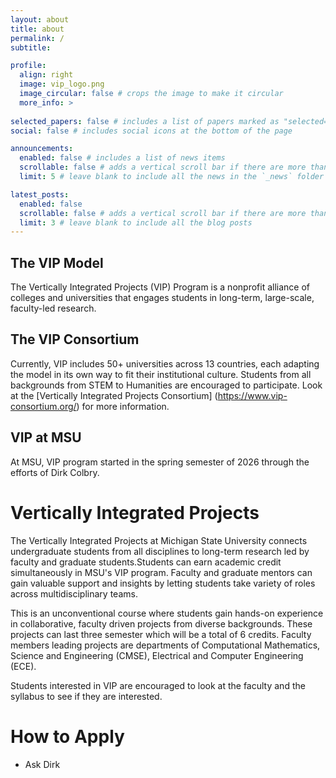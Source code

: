 ```yaml
---
layout: about
title: about
permalink: /
subtitle: 

profile:
  align: right
  image: vip_logo.png
  image_circular: false # crops the image to make it circular
  more_info: >
    
selected_papers: false # includes a list of papers marked as "selected={true}"
social: false # includes social icons at the bottom of the page

announcements:
  enabled: false # includes a list of news items
  scrollable: false # adds a vertical scroll bar if there are more than 3 news items
  limit: 5 # leave blank to include all the news in the `_news` folder

latest_posts:
  enabled: false
  scrollable: false # adds a vertical scroll bar if there are more than 3 new posts items
  limit: 3 # leave blank to include all the blog posts
---
```


## The VIP Model

The Vertically Integrated Projects (VIP) Program is a nonprofit alliance of colleges and universities that engages students in long-term, large-scale, faculty-led research. 




## The VIP Consortium

Currently, VIP includes 50+ universities across 13 countries, each adapting the model in its own way to fit their institutional culture. Students from all backgrounds from STEM to Humanities are encouraged to participate. Look at the [Vertically Integrated Projects Consortium] (https://www.vip-consortium.org/) for more information.

## VIP at MSU

At MSU, VIP program started in the spring semester of 2026 through the efforts of Dirk Colbry.

# Vertically Integrated Projects

The Vertically Integrated Projects at Michigan State University connects undergraduate students from all disciplines to long-term research led by faculty and graduate students.Students can earn academic credit simultaneously in MSU's VIP program. Faculty and graduate mentors can gain valuable support and insights by letting students take variety of roles across multidisciplinary teams.


This is an unconventional course where students gain hands-on experience in collaborative, faculty driven projects from diverse backgrounds. These projects can last three semester which will be a total of 6 credits. Faculty members leading projects are departments of Computational Mathematics, Science and Engineering (CMSE), Electrical and Computer Engineering (ECE).

Students interested in VIP are encouraged to look at the faculty and the syllabus to see if they are interested.

# How to Apply
- Ask Dirk




